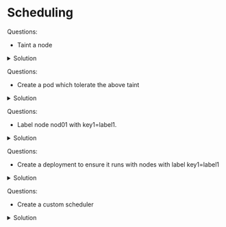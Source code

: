 # Scheduling 

Questions:
- Taint a node

<details><summary>Solution</summary>
<p>

```bash
# Create the namespace first
kubectl taint node node01 key1=value1:NoSchedule
```
</p>
</details>

Questions:
- Create a pod which tolerate the above taint

<details><summary>Solution</summary>
<p>

```bash
cat pod.yaml
apiVersion: v1
kind: Pod
metadata:
  name: bee
  labels:
    env: test
spec:
  containers:
  - name: nginx
    image: nginx
    imagePullPolicy: IfNotPresent
  tolerations:
  - key: "key1"
    value: "value1"
    effect: "NoSchedule"
kubectl apply -f pod.yaml
```
</p>
</details>

Questions:
- Label node nod01 with key1=label1.

<details><summary>Solution</summary>
<p>

```bash
kubectl label node node01 key1=label1
```
</p>
</details>

Questions:
- Create a deployment to ensure it runs with nodes with label key1=label1

<details><summary>Solution</summary>
<p>

```yaml
apiVersion: v1
items:
- apiVersion: apps/v1
  kind: Deployment
  metadata:
    labels:
      app: key1
    name: blue
  spec:
    replicas: 3
    selector:
      matchLabels:
        app: key1
    strategy:
      rollingUpdate:
        maxSurge: 25%
        maxUnavailable: 25%
      type: RollingUpdate
    template:
      metadata:
        labels:
          app: key1
      spec:
        affinity:
          nodeAffinity:
            requiredDuringSchedulingIgnoredDuringExecution:
              nodeSelectorTerms:
              - matchExpressions:
                - key: key1
                  opeartor: In
                  values:
                  - label1
        containers:
        - image: nginx
          name: nginx
    
kubectl apply -f deploy.yaml
```

</p>
</details>

Questions:
- Create a custom scheduler
<details><summary>Solution</summary>
<p>
```bash
Remember: All control plane components (api-server, etcd, kube-scheduler and controller-manager) available as static pod. Copy the kube-scheduler yaml from /etc/kubernetes/manifests/ and change it
Make sure to change leader-elect, port, scheduler-name and secure-port in command line args are changed

apiVersion: v1
kind: Pod
metadata:
  creationTimestamp: null
  labels:
    component: kube-scheduler1
    tier: control-plane
  name: my-scheduler
  namespace: kube-system
spec:
  containers:
  - command:
    - kube-scheduler
    - --authentication-kubeconfig=/etc/kubernetes/scheduler.conf
    - --authorization-kubeconfig=/etc/kubernetes/scheduler.conf
    - --bind-address=127.0.0.1
    - --kubeconfig=/etc/kubernetes/scheduler.conf
    
    - --leader-elect=false
    - --port=10200
    - --scheduler-name=my-scheduler
    - --sercure-port=0
    
    image: k8s.gcr.io/kube-scheduler:v1.20.0
    imagePullPolicy: IfNotPresent
    livenessProbe:
      failureThreshold: 8
      httpGet:
        host: 127.0.0.1
        path: /healthz
        port: 11259
        scheme: HTTPS
      initialDelaySeconds: 10
      periodSeconds: 10
      timeoutSeconds: 15
    name: kube-scheduler
    resources:
      requests:
        cpu: 100m
    startupProbe:
      failureThreshold: 24
      httpGet:
        host: 127.0.0.1
        path: /healthz
        port: 11259
        scheme: HTTPS
      initialDelaySeconds: 10
      periodSeconds: 10
      timeoutSeconds: 15
    volumeMounts:
    - mountPath: /etc/kubernetes/scheduler.conf
      name: kubeconfig
      readOnly: true
  hostNetwork: true
  priorityClassName: system-node-critical
  volumes:
  - hostPath:
      path: /etc/kubernetes/scheduler.conf
      type: FileOrCreate
    name: kubeconfig
status: {}
kubectl apply -f my-scheduler.yaml
```
</p>
</details>

Questions:
- Create a pod and ensure its scheduled by my-scheduler as above

<details><summary>Solution</summary>
<p>

```bash
cat deploy.yaml
---
apiVersion: v1 
kind: Pod 
metadata:
  name: nginx 
spec:
  schedulerName: my-scheduler
  containers:
  - image: nginx
    name: nginx
        
kubectl apply -f deploy.yaml        
```


</p>
</details>
